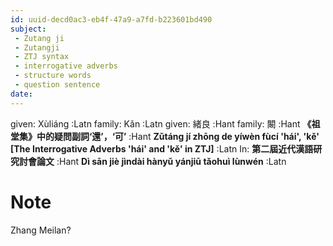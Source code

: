 ```yaml
---
id: uuid-decd0ac3-eb4f-47a9-a7fd-b223601bd490
subject: 
 - Zutang ji
 - Zutangji
 - ZTJ syntax
 - interrogative adverbs
 - structure words
 - question sentence
date: 
---
```


given: Xùliáng :Latn
family: Kǎn :Latn
given: 緒良 :Hant
family: 闞 :Hant
**《祖堂集》中的疑問副詞‘還’，‘可’** :Hant
**Zǔtáng jí zhōng de yíwèn fùcí 'hái', 'kě' [The Interrogative Adverbs 'hái' and 'kě' in ZTJ]** :Latn
In: 
**第二屆近代漢語研究討會論文** :Hant
**Dì sān jiè jìndài hànyǔ yánjiū tǎohuì lùnwén** :Latn
# Note
Zhang Meilan?